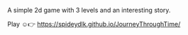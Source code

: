 A simple 2d game with 3 levels and an interesting story.

Play ☺️👉 https://spideydlk.github.io/JourneyThroughTime/
